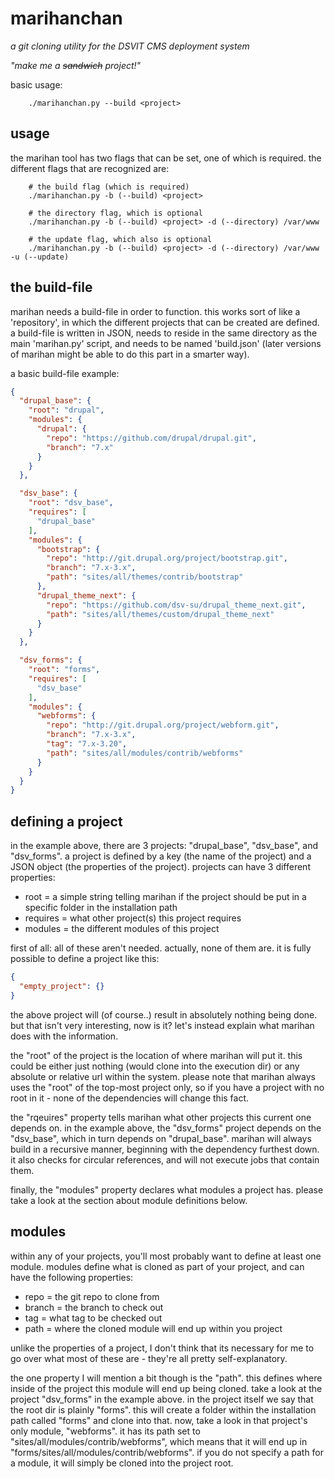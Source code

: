 marihanchan
===========

_a git cloning utility for the DSVIT CMS deployment system_


_"make me a ~~sandwich~~ project!"_

basic usage:
```
    ./marihanchan.py --build <project>
```


usage
-----

the marihan tool has two flags that can be set, one of which is required. the different
flags that are recognized are:
```
    # the build flag (which is required)
    ./marihanchan.py -b (--build) <project>
```

```
    # the directory flag, which is optional
    ./marihanchan.py -b (--build) <project> -d (--directory) /var/www
```

```
    # the update flag, which also is optional
    ./marihanchan.py -b (--build) <project> -d (--directory) /var/www -u (--update)
```

the build-file
--------------

marihan needs a build-file in order to function. this works sort of like a 'repository',
in which the different projects that can be created are defined. a build-file is written
in JSON, needs to reside in the same directory as the main 'marihan.py' script, and needs
to be named 'build.json' (later versions of marihan might be able to do this part in a
smarter way).

a basic build-file example:
```json
{
  "drupal_base": {
    "root": "drupal",
    "modules": {
      "drupal": {
        "repo": "https://github.com/drupal/drupal.git",
        "branch": "7.x"
      }
    }
  },

  "dsv_base": {
    "root": "dsv_base",
    "requires": [
      "drupal_base"
    ],
    "modules": {
      "bootstrap": {
        "repo": "http://git.drupal.org/project/bootstrap.git",
        "branch": "7.x-3.x",
        "path": "sites/all/themes/contrib/bootstrap"
      },
      "drupal_theme_next": {
        "repo": "https://github.com/dsv-su/drupal_theme_next.git",
        "path": "sites/all/themes/custom/drupal_theme_next"
      }
    }
  },

  "dsv_forms": {
    "root": "forms",
    "requires": [
      "dsv_base"
    ],
    "modules": {
      "webforms": {
        "repo": "http://git.drupal.org/project/webform.git",
        "branch": "7.x-3.x",
        "tag": "7.x-3.20",
        "path": "sites/all/modules/contrib/webforms"
      }
    }
  }
}
```

defining a project
------------------

in the example above, there are 3 projects: "drupal_base", "dsv_base", and "dsv_forms".
a project is defined by a key (the name of the project) and a JSON object (the properties
of the project). projects can have 3 different properties:

 - root = a simple string telling marihan if the project should be put in a specific folder in the installation path
 - requires = what other project(s) this project requires
 - modules = the different modules of this project

first of all: all of these aren't needed. actually, none of them are. it is fully
possible to define a project like this:

```json
{
  "empty_project": {}
}
```

the above project will (of course..) result in absolutely nothing being done. but that
isn't very interesting, now is it? let's instead explain what marihan does with the
information.

the "root" of the project is the location of where marihan will put it. this could be
either just nothing (would clone into the execution dir) or any absolute or relative
url within the system. please note that marihan always uses the "root" of the top-most
project only, so if you have a project with no root in it - none of the dependencies will
change this fact.

the "rqeuires" property tells marihan what other projects this current one depends on. in
the example above, the "dsv_forms" project depends on the "dsv_base", which in turn depends
on "drupal_base". marihan will always build in a recursive manner, beginning with the
dependency furthest down. it also checks for circular references, and will not execute
jobs that contain them.

finally, the "modules" property declares what modules a project has. please take a look at
the section about module definitions below.

modules
-------

within any of your projects, you'll most probably want to define at least one module.
modules define what is cloned as part of your project, and can have the following properties:

 - repo = the git repo to clone from
 - branch = the branch to check out
 - tag = what tag to be checked out
 - path = where the cloned module will end up within you project

unlike the properties of a project, I don't think that its necessary
for me to go over what most of these are - they're all pretty
self-explanatory.

the one property I will mention a bit though is the "path". this defines where inside of
the project this module will end up being cloned. take a look at the project "dsv_forms" in
the example above. in the project itself we say that the root dir is plainly "forms". this
will create a  folder within the installation path called "forms" and clone into that. now,
take a look in that project's only module, "webforms". it has its path set to
"sites/all/modules/contrib/webforms", which means that it will end up in
"forms/sites/all/modules/contrib/webforms".
if you do not specify a path for a module, it will simply be cloned into the project root.
